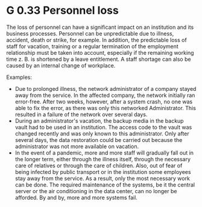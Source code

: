 G 0.33 Personnel loss
======================

The loss of personnel can have a significant impact on an institution and its business processes. Personnel can be unpredictable due to illness, accident, death or strike, for example. In addition, the predictable loss of staff for vacation, training or a regular termination of the employment relationship must be taken into account, especially if the remaining working time z. B. is shortened by a leave entitlement. A staff shortage can also be caused by an internal change of workplace.

Examples:

* Due to prolonged illness, the network administrator of a company stayed away from the service. In the affected company, the network initially ran error-free. After two weeks, however, after a system crash, no one was able to fix the error, as there was only this networked Administrator. This resulted in a failure of the network over several days.
* During an administrator's vacation, the backup media in the backup vault had to be used in an institution. The access code to the vault was changed recently and was only known to this administrator. Only after several days, the data restoration could be carried out because the administrator was not more available on vacation.
* In the event of a pandemic, more and more staff will gradually fall out in the longer term, either through the illness itself, through the necessary care of relatives or through the care of children. Also, out of fear of being infected by public transport or in the institution some employees stay away from the service. As a result, only the most necessary work can be done. The required maintenance of the systems, be it the central server or the air conditioning in the data center, can no longer be afforded. By and by, more and more systems fail.

